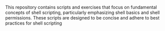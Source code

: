 This repository contains scripts and exercises that focus on fundamental concepts of shell scripting, particularly emphasizing shell basics and shell permissions. These scripts are designed to be concise and adhere to best practices for shell scripting
